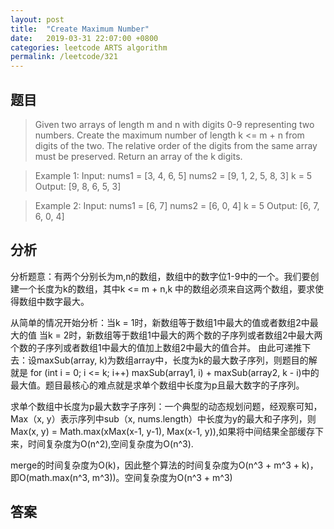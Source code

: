 ```yaml
---
layout: post
title:  "Create Maximum Number"
date:   2019-03-31 22:07:00 +0800
categories: leetcode ARTS algorithm
permalink: /leetcode/321
---
```


## 题目
> Given two arrays of length m and n with digits 0-9 representing two numbers. Create the maximum number of length k <= m + n from digits of the two. The relative order of the digits from the same array must be preserved. Return an array of the k digits.

> Example 1:
Input:
nums1 = [3, 4, 6, 5]
nums2 = [9, 1, 2, 5, 8, 3]
k = 5
Output:
[9, 8, 6, 5, 3]

> Example 2:
Input:
nums1 = [6, 7]
nums2 = [6, 0, 4]
k = 5
Output:
[6, 7, 6, 0, 4]

## 分析
分析题意：有两个分别长为m,n的数组，数组中的数字位1-9中的一个。我们要创建一个长度为k的数组，其中k <= m + n,k
中的数组必须来自这两个数组，要求使得数组中数字最大。

从简单的情况开始分析：当k = 1时，新数组等于数组1中最大的值或者数组2中最大的值
当k = 2时，新数组等于数组1中最大的两个数的子序列或者数组2中最大两个数的子序列或者数组1中最大的值加上数组2中最大的值合并。
由此可递推下去：设maxSub(array, k)为数组array中，长度为k的最大数子序列，则题目的解就是
for (int i = 0; i <= k; i++) maxSub(array1, i) + maxSub(array2, k - i)中的最大值。题目最核心的难点就是求单个数组中长度为p且最大数字的子序列。

求单个数组中长度为p最大数字子序列：一个典型的动态规划问题，经观察可知，Max（x, y）表示序列中sub（x, nums.length）中长度为y的最大和子序列，则Max(x, y) = Math.max(xMax(x-1, y-1), Max(x-1, y)),如果将中间结果全部缓存下来，时间复杂度为O(n^2),空间复杂度为O(n^3).

merge的时间复杂度为O(k)，因此整个算法的时间复杂度为O(n^3 + m^3 + k)，即O(math.max(n^3, m^3))。空间复杂度为O(n^3 + m^3)

## 答案